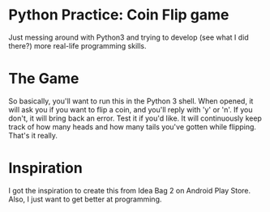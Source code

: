 # Python Practice: Coin Flip game
Just messing around with Python3 and trying to develop (see what I did there?) more real-life programming skills.

# The Game
So basically, you'll want to run this in the Python 3 shell.
When opened, it will ask you if you want to flip a coin, and you'll reply with 'y' or 'n'.
If you don't, it will bring back an error. Test it if you'd like.
It will continuously keep track of how many heads and how many tails you've gotten while flipping.
That's it really.

# Inspiration
I got the inspiration to create this from Idea Bag 2 on Android Play Store. Also, I just want to get better at programming.
